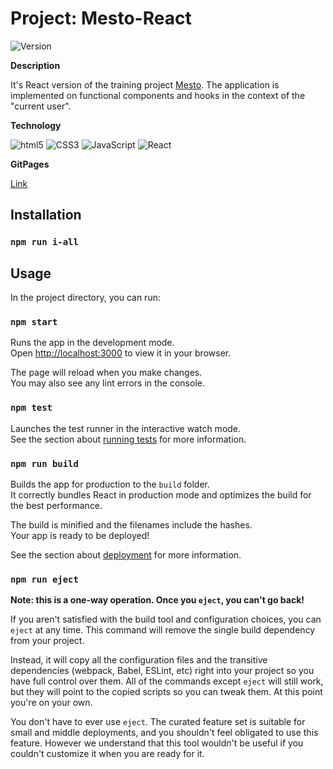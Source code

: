 # Project: Mesto-React

<img alt="Version" src="https://img.shields.io/badge/version-1.0.0-blue.svg?cacheSeconds=2592000" />

**Description**

It's React version of the training project [Mesto](https://sholq.github.io/mesto/). The application is implemented on functional components and hooks in the context of the "current user".

**Technology**

<img alt="html5" src="https://img.shields.io/badge/-HTML5-E34F26?style=flat-square&logo=html5&logoColor=white" /> <img alt="CSS3" src="https://img.shields.io/badge/-CSS3-1572B6?style=flat-square&logo=css3" /> <img alt="JavaScript" src="https://img.shields.io/badge/-JavaScript-yellow?style=flat-square&logo=javascript" /> <img alt="React" src="https://img.shields.io/badge/-React-45b8d8?style=flat-square&logo=react&logoColor=white" />

**GitPages**

[Link](https://sholq.github.io/mesto-react/)

## Installation

### `npm run i-all`

## Usage

In the project directory, you can run:

### `npm start`

Runs the app in the development mode.\
Open [http://localhost:3000](http://localhost:3000) to view it in your browser.

The page will reload when you make changes.\
You may also see any lint errors in the console.

### `npm test`

Launches the test runner in the interactive watch mode.\
See the section about [running tests](https://facebook.github.io/create-react-app/docs/running-tests) for more information.

### `npm run build`

Builds the app for production to the `build` folder.\
It correctly bundles React in production mode and optimizes the build for the best performance.

The build is minified and the filenames include the hashes.\
Your app is ready to be deployed!

See the section about [deployment](https://facebook.github.io/create-react-app/docs/deployment) for more information.

### `npm run eject`

**Note: this is a one-way operation. Once you `eject`, you can't go back!**

If you aren't satisfied with the build tool and configuration choices, you can `eject` at any time. This command will remove the single build dependency from your project.

Instead, it will copy all the configuration files and the transitive dependencies (webpack, Babel, ESLint, etc) right into your project so you have full control over them. All of the commands except `eject` will still work, but they will point to the copied scripts so you can tweak them. At this point you're on your own.

You don't have to ever use `eject`. The curated feature set is suitable for small and middle deployments, and you shouldn't feel obligated to use this feature. However we understand that this tool wouldn't be useful if you couldn't customize it when you are ready for it.
